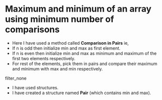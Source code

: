 # Maximum and minimum of an array using minimum number of comparisons

 - Here I have used a method called **Comparison in Pairs**  ie,
 - If n is odd then initialize min and max as first element. 
 - If n is even then initialize min and max as minimum and maximum of the first two elements respectively. 
- For rest of the elements, pick them in pairs and compare their maximum and minimum with max and min respectively. 

filter_none
 - I have used structures.
 - I have created a structure named **Pair** (which contains min and max). 
